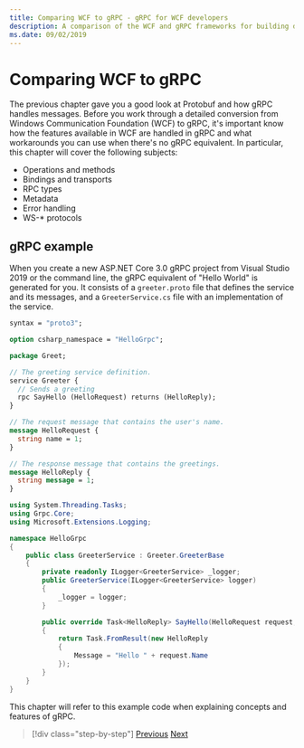```yaml
---
title: Comparing WCF to gRPC - gRPC for WCF developers
description: A comparison of the WCF and gRPC frameworks for building distributed applications.
ms.date: 09/02/2019
---
```


# Comparing WCF to gRPC

The previous chapter gave you a good look at Protobuf and how gRPC handles messages. Before you work through a detailed conversion from Windows Communication Foundation (WCF) to gRPC, it's important know how the features available in WCF are handled in gRPC and what workarounds you can use when there's no gRPC equivalent. In particular, this chapter will cover the following subjects:

- Operations and methods
- Bindings and transports
- RPC types
- Metadata
- Error handling
- WS-\* protocols

## gRPC example

When you create a new ASP.NET Core 3.0 gRPC project from Visual Studio 2019 or the command line, the gRPC equivalent of "Hello World" is generated for you. It consists of a `greeter.proto` file that defines the service and its messages, and a `GreeterService.cs` file with an implementation of the service.

```protobuf
syntax = "proto3";

option csharp_namespace = "HelloGrpc";

package Greet;

// The greeting service definition.
service Greeter {
  // Sends a greeting
  rpc SayHello (HelloRequest) returns (HelloReply);
}

// The request message that contains the user's name.
message HelloRequest {
  string name = 1;
}

// The response message that contains the greetings.
message HelloReply {
  string message = 1;
}
```

```csharp
using System.Threading.Tasks;
using Grpc.Core;
using Microsoft.Extensions.Logging;

namespace HelloGrpc
{
    public class GreeterService : Greeter.GreeterBase
    {
        private readonly ILogger<GreeterService> _logger;
        public GreeterService(ILogger<GreeterService> logger)
        {
            _logger = logger;
        }

        public override Task<HelloReply> SayHello(HelloRequest request, ServerCallContext context)
        {
            return Task.FromResult(new HelloReply
            {
                Message = "Hello " + request.Name
            });
        }
    }
}
```

This chapter will refer to this example code when explaining concepts and features of gRPC.

>[!div class="step-by-step"]
>[Previous](protobuf-maps.md)
>[Next](wcf-endpoints-grpc-methods.md)
